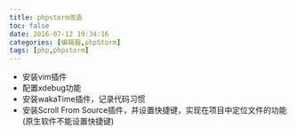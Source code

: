 ```yaml
---
title: phpstorm改造
toc: false
date: 2016-07-12 19:34:16
categories: [编辑器,phpStorm]
tags: [php,phpstorm]
---
```







<!--more-->

- 安装vim插件
- 配置xdebug功能
- 安装wakaTime插件，记录代码习惯
- 安装Scroll From Source插件，并设置快捷键，实现在项目中定位文件的功能(原生软件不能设置快捷键)